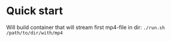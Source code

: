 # Quick start
Will build container that will stream first mp4-file in dir: 
`./run.sh /path/to/dir/with/mp4`
